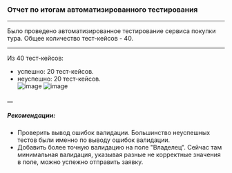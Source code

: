 ### Отчет по итогам автоматизированного тестирования
___
Было проведено автоматизированное тестирование сервиса покупки тура.
Общее количество тест-кейсов - 40.
___
Из 40 тест-кейсов:
* успешно: 20 тест-кейсов.  
* неуспешно: 20 тест-кейсов.         
![image](https://user-images.githubusercontent.com/105417165/216687025-fe03788c-6b47-42ba-bba3-019b3e75e2d2.png)
![image](https://user-images.githubusercontent.com/105417165/216687094-af3f7c9e-c076-4c96-b531-a6033b975daf.png)

__
##### Рекомендации:

* Проверить вывод ошибок валидации. Большинство неуспешных тестов были именно по выводу ошибок валидации.
* Добавить более точную валидацию на поле "Владелец". Сейчас там минимальная валидация, указывая разные не корректные значения в поле, можно успежно отправить заявку.


